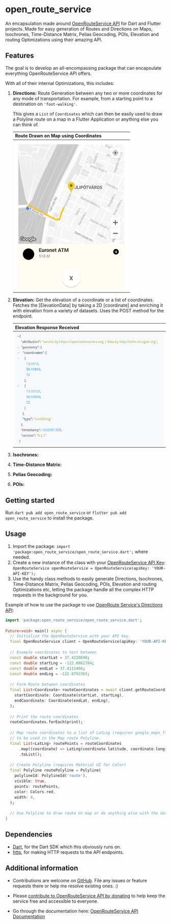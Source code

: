# open_route_service

An encapsulation made around [OpenRouteService API](https://openrouteservice.org) for Dart and Flutter projects. Made for easy generation of Routes and Directions on Maps, Isochrones, Time-Distance Matrix, Pelias Geocoding, POIs, Elevation and routing Optimizations using their amazing API.

## Features

The goal is to develop an all-encompassing package that can encapsulate everything OpenRouteService API offers.

With all of their internal Optimizations, this includes:

1. **Directions:**
   Route Generation between any two or more coordinates for any mode of transportation. For example, from a starting point to a destination on `'foot-walking'`.

   This gives a `List` of `Coordinates` which can then be easily used to draw a Polyline route on a map in a Flutter Application or anything else you can think of.

    | Route Drawn on Map using Coordinates |
    | ------------------------------------ |
    | ![Route Drawn on Map](screenshots/directions_map.png) |

2. **Elevation:**
    Get the elevation of a coordinate or a list of coordinates. Fetches the [ElevationData] by taking a 2D [coordinate] and enriching it with  elevation from a variety of datasets. Uses the POST method for the endpoint.

    | Elevation Response Received |
    | --------------------------- |
    | ![Sample Elevation Response](screenshots/elevation_response.png) |

3. **Isochrones:**

4. **Time-Distance Matrix:**

5. **Pelias Geocoding:**

6. **POIs:**

## Getting started

Run `dart pub add open_route_service` or `flutter pub add open_route_service` to install the package.

## Usage

1. Import the package: `import 'package:open_route_service/open_route_service.dart';` where needed.
2. Create a new instance of the class with your [OpenRouteService API Key](https://openrouteservice.org/dev/#/signup): `OpenRouteService openRouteService = OpenRouteService(apiKey: 'YOUR-API-KEY');`
3. Use the handy class methods to easily generate Directions, Isochrones, Time-Distance Matrix, Pelias Geocoding, POIs, Elevation and routing Optimizations etc, letting the package handle all the complex HTTP requests in the background for you.

Example of how to use the package to use [OpenRoute Service's Directions API](https://openrouteservice.org/dev/#/api-docs/v2/directions):

```dart
import 'package:open_route_service/open_route_service.dart';

Future<void> main() async {
  // Initialize the OpenRouteService with your API key.
  final OpenRouteService client = OpenRouteService(apiKey: 'YOUR-API-KEY');

  // Example coordinates to test between
  const double startLat = 37.4220698;
  const double startLng = -122.0862784;
  const double endLat = 37.4111466;
  const double endLng = -122.0792365;

  // Form Route between coordinates
  final List<Coordinate> routeCoordinates = await client.getRouteCoordinates(
    startCoordinate: Coordinate(startLat, startLng),
    endCoordinate: Coordinate(endLat, endLng),
  );

  // Print the route coordinates
  routeCoordinates.forEach(print);

  // Map route coordinates to a list of LatLng (requires google_maps_flutter package)
  // to be used in the Map route Polyline.
  final List<LatLng> routePoints = routeCoordinates
      .map((coordinate) => LatLng(coordinate.latitude, coordinate.longitude))
      .toList();

  // Create Polyline (requires Material UI for Color)
  final Polyline routePolyline = Polyline(
    polylineId: PolylineId('route'),
    visible: true,
    points: routePoints,
    color: Colors.red,
    width: 4,
  );

  // Use Polyline to draw route on map or do anything else with the data :)
}

```

## Dependencies

- [Dart](https://www.dartlang.org/), for the Dart SDK which this obviously runs on.
- [http](https://pub.dev/packages/http), for making HTTP requests to the API endpoints.

## Additional information

- Contributions are welcome on [GitHub](https://www.github.com/dhi13man/open_route_service). File any issues or feature requests there or help me resolve existing ones. :)

- Please [contribute to OpenRouteService API by donating](https://openrouteservice.org/donations/) to help keep the service free and accessible to everyone.

- Go through the documentation here: [OpenRouteService API Documentation](https://openrouteservice.org/dev/#/api-docs/v2/directions)
